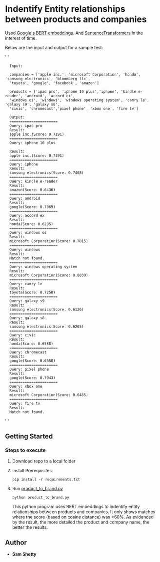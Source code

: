 # Indentify Entity relationships between products and companies

Used 
[Google's BERT embeddings](https://github.com/google-research/bert). And [SentenceTransformers](https://github.com/UKPLab/sentence-transformers) in the interest of time.

Below are the input and output for a sample test:

'''
   
      Input:

      companies = ['apple inc.', 'microsoft Corporation', 'honda', 'samsung electronics', 'bloomberg llc', 
      'toyota', 'google', 'facebook', 'amazon']

      products = ['ipad pro', 'iphone 10 plus','iphone', 'kindle e-reader', 'android', 'accord ex', 
      'windows os', 'windows', 'windows operating system', 'camry le', 'galaxy s9', 'galaxy s8', 
      'civic', 'chromecast','pixel phone', 'xbox one', 'fire tv']

      Output: 
      ======================
      Query: ipad pro
      Result:
      apple inc.(Score: 0.7191)
      ======================
      Query: iphone 10 plus
      
      Result:
      apple inc.(Score: 0.7391)
      ======================
      Query: iphone
      Result:
      samsung electronics(Score: 0.7408)
      ======================
      Query: kindle e-reader
      Result:
      amazon(Score: 0.6436)
      ======================
      Query: android
      Result:
      google(Score: 0.7069)
      ======================
      Query: accord ex
      Result:
      honda(Score: 0.6285)
      ======================
      Query: windows os
      Result:
      microsoft Corporation(Score: 0.7815)
      ======================
      Query: windows
      Result:
      Match not found.
      ======================
      Query: windows operating system
      Result:
      microsoft Corporation(Score: 0.8030)
      ======================
      Query: camry le
      Result:
      toyota(Score: 0.7250)
      ======================
      Query: galaxy s9
      Result:
      samsung electronics(Score: 0.6126)
      ======================
      Query: galaxy s8
      Result:
      samsung electronics(Score: 0.6205)
      ======================
      Query: civic
      Result:
      honda(Score: 0.6588)
      ======================
      Query: chromecast
      Result:
      google(Score: 0.6650)
      ======================
      Query: pixel phone
      Result:
      google(Score: 0.7043)
      ======================
      Query: xbox one
      Result:
      microsoft Corporation(Score: 0.6485)
      ======================
      Query: fire tv
      Result:
      Match not found.
'''

## Getting Started

### Steps to execute

1. Download repo to a local folder

2. Install Prerequisites

   ```
   pip install -r requirements.txt
   ```
   
3. Run [product_to_brand.py](https://github.com/samshetty/product-to-brand/blob/master/product_to_brand.py)

   ```
   python product_to_brand.py
   ```

   This python program uses BERT embeddings to indentify entity relationships between products and companies. It only shows matches where the score (based on cosine distance) was >60%. As evidenced by the result, the more detailed the product and company name, the better the results.
  
## Author

* **Sam Shetty** 
